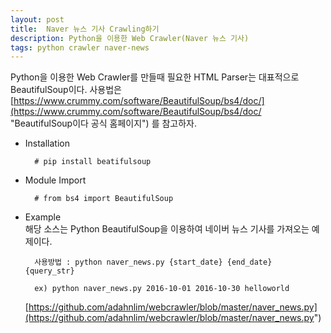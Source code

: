 ```yaml
--- 
layout: post
title:  Naver 뉴스 기사 Crawling하기
description: Python을 이용한 Web Crawler(Naver 뉴스 기사) 
tags: python crawler naver-news
---
```


Python을 이용한 Web Crawler를 만들때 필요한 HTML Parser는 대표적으로 BeautifulSoup이다.
사용법은 [https://www.crummy.com/software/BeautifulSoup/bs4/doc/](https://www.crummy.com/software/BeautifulSoup/bs4/doc/ "BeautifulSoup이다 공식 홈페이지") 를 참고하자.
  
- Installation
  
        # pip install beatifulsoup

- Module Import

        # from bs4 import BeautifulSoup


- Example  
    해당 소스는 Python BeautifulSoup을 이용하여 네이버 뉴스 기사를 가져오는 예제이다.

        사용방법 : python naver_news.py {start_date} {end_date} {query_str}

        ex) python naver_news.py 2016-10-01 2016-10-30 helloworld

    [https://github.com/adahnlim/webcrawler/blob/master/naver_news.py](https://github.com/adahnlim/webcrawler/blob/master/naver_news.py")